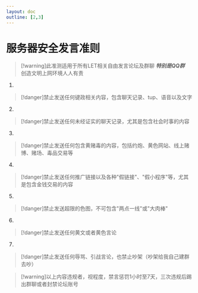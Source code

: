 ```yaml
---
layout: doc
outline: [2,3]
---
```


# 服务器安全发言准则

> [!warning]此准测适用于所有LET相关自由发言论坛及群聊
> ***特别是QQ群***<br>
> 创造文明上网环境人人有责

1.
> [!danger]禁止发送任何键政相关内容，包含聊天记录、tup、语音以及文字

2.
> [!danger]禁止发送任何未经证实的聊天记录，尤其是包含社会时事的内容

3.
> [!danger]禁止发送任何包含黄赌毒的内容，包括约炮、黄色网站、线上赌博、赌场、毒品交易等

4.
> [!danger]禁止发送任何推广链接以及各种"假链接"、"假小程序"等，尤其是包含金钱交易的内容

5.
> [!danger]禁止发送超限的色图，不可包含"两点一线"或"大肉棒"

6.
> [!danger]禁止发送任何黄文或者黄色言论

7.
> [!danger]禁止发送任何辱骂、引战言论，也禁止吵架（吵架给我自己建群去吵）

> [!warning]以上内容违规者，视程度，禁言惩罚1小时至7天，三次违规后踢出群聊或者封禁论坛账号